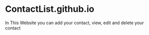 # ContactList.github.io
In This Website you can add your contact, view, edit and delete your contact
